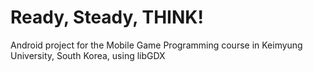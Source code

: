 # Ready, Steady, THINK!
Android project for the Mobile Game Programming course in Keimyung University, South Korea, using libGDX
